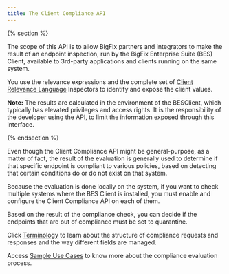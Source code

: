 ```yaml
---
title: The Client Compliance API
---
```


{% section %}

The scope of this API is to allow BigFix partners and integrators to make the result of an endpoint inspection, 
run by the BigFix Enterprise Suite (BES) Client, available to 3rd-party applications and clients running on the same system.

You use the relevance expressions and the complete set of [Client Relevance Language](../../relevance/guide/client/) Inspectors to identify and 
expose the client values.  

**Note:** The results are calculated in the environment of the BESClient, which typically has elevated 
privileges and access rights. It is the responsibility of the developer using the API, 
to limit the information exposed through this interface.

{% endsection %}

Even though the Client Compliance API might be general-purpose, as a matter of fact, the result of the 
evaluation is generally used to determine if that specific endpoint is compliant to various policies, based on detecting 
that certain conditions do or do not exist on that system.

Because the evaluation is done locally on the system, if you want to check multiple systems where 
the BES Client is installed, you must enable and configure the Client Compliance API on each of them.

Based on the result of the compliance check, you can decide if the endpoints that are out of compliance 
must be set to quarantine.

Click [Terminology](./cc_terminology.html) to learn about the structure of compliance requests and responses and the way different fields are managed.

Access [Sample Use Cases](./cc_use_cases.html) to know more about the compliance evaluation process. 





